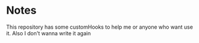 # Notes

This repository has some customHooks to help me or anyone who want use it.
Also I don't wanna write it again